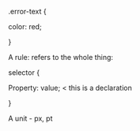 .error-text {

  color: red;

}



A rule: refers to the whole thing: 

selector {

Property: value; < this is a declaration

}

A unit - px, pt